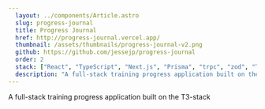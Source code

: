 ```yaml
---
  layout: ../components/Article.astro
  slug: progress-journal
  title: Progress Journal
  href: http://progress-journal.vercel.app/
  thumbnail: /assets/thumbnails/progress-journal-v2.png
  github: https://github.com/jessejp/progress-journal
  order: 2
  stack: ["React", "TypeScript", "Next.js", "Prisma", "trpc", "zod", "TailwindCSS", "React Hook Form", "Recharts"]
  description: "A full-stack training progress application built on the T3-stack."
---
```


A full-stack training progress application built on the T3-stack